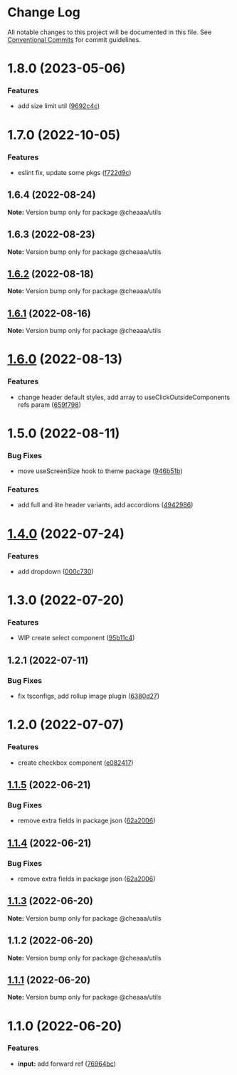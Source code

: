 # Change Log

All notable changes to this project will be documented in this file.
See [Conventional Commits](https://conventionalcommits.org) for commit guidelines.

# 1.8.0 (2023-05-06)


### Features

* add size limit util ([9692c4c](https://github.com/SergeyBondar93/liba/commit/9692c4cf6de4a8a8795c1a0df5c6642e6e180c13))





# 1.7.0 (2022-10-05)


### Features

* eslint fix, update some pkgs ([f722d9c](https://github.com/SergeyBondar93/liba/commit/f722d9c5101b678eb332da44dba85bb9a011cc11))





## 1.6.4 (2022-08-24)

**Note:** Version bump only for package @cheaaa/utils





## 1.6.3 (2022-08-23)

**Note:** Version bump only for package @cheaaa/utils





## [1.6.2](https://github.com/SergeyBondar93/liba/compare/@cheaaa/utils@1.6.1...@cheaaa/utils@1.6.2) (2022-08-18)

**Note:** Version bump only for package @cheaaa/utils





## [1.6.1](https://github.com/SergeyBondar93/liba/compare/@cheaaa/utils@1.6.0...@cheaaa/utils@1.6.1) (2022-08-16)

**Note:** Version bump only for package @cheaaa/utils





# [1.6.0](https://github.com/SergeyBondar93/liba/compare/@cheaaa/utils@1.5.0...@cheaaa/utils@1.6.0) (2022-08-13)


### Features

* change header default styles, add array to useClickOutsideComponents refs param ([659f798](https://github.com/SergeyBondar93/liba/commit/659f7981107c59b17bfda8442ce209f99099cb6d))





# 1.5.0 (2022-08-11)


### Bug Fixes

* move useScreenSize hook to theme package ([946b51b](https://github.com/SergeyBondar93/liba/commit/946b51b46197dbacbb3750906298f1c4c5911d8f))


### Features

* add full and lite header variants, add accordions ([4942986](https://github.com/SergeyBondar93/liba/commit/4942986eed2c29b58c7b9f90c7613f3d82a0ce3a))





# [1.4.0](https://github.com/SergeyBondar93/liba/compare/@cheaaa/utils@1.3.0...@cheaaa/utils@1.4.0) (2022-07-24)


### Features

* add dropdown ([000c730](https://github.com/SergeyBondar93/liba/commit/000c730742be67bb4cafd1a7e142054183fc8e7f))





# 1.3.0 (2022-07-20)


### Features

* WIP create select component ([95b11c4](https://github.com/SergeyBondar93/liba/commit/95b11c4399d0ffebf49c08a5b2877a0ddf1253ea))





## 1.2.1 (2022-07-11)


### Bug Fixes

* fix tsconfigs, add rollup image plugin ([6380d27](https://github.com/SergeyBondar93/liba/commit/6380d272ef79220e4644deeb1c1b3ac925a1658f))





# 1.2.0 (2022-07-07)


### Features

* create checkbox component ([e082417](https://github.com/SergeyBondar93/liba/commit/e082417b898a35edfb12a0a7ba58caa059c5be47))





## [1.1.5](https://github.com/SergeyBondar93/liba/compare/@cheaaa/utils@1.1.4...@cheaaa/utils@1.1.5) (2022-06-21)


### Bug Fixes

* remove extra fields in package json ([62a2006](https://github.com/SergeyBondar93/liba/commit/62a2006e8a5b0aa770dcbf9db71a5d45271788bd))





## [1.1.4](https://github.com/SergeyBondar93/liba/compare/@cheaaa/utils@1.1.3...@cheaaa/utils@1.1.4) (2022-06-21)


### Bug Fixes

* remove extra fields in package json ([62a2006](https://github.com/SergeyBondar93/liba/commit/62a2006e8a5b0aa770dcbf9db71a5d45271788bd))





## [1.1.3](https://github.com/SergeyBondar93/liba/compare/@cheaaa/utils@1.1.2...@cheaaa/utils@1.1.3) (2022-06-20)

**Note:** Version bump only for package @cheaaa/utils





## 1.1.2 (2022-06-20)

**Note:** Version bump only for package @cheaaa/utils





## [1.1.1](https://github.com/SergeyBondar93/liba/compare/@cheaaa/utils@1.1.0...@cheaaa/utils@1.1.1) (2022-06-20)

**Note:** Version bump only for package @cheaaa/utils





# 1.1.0 (2022-06-20)


### Features

* **input:** add forward ref ([76964bc](https://github.com/SergeyBondar93/liba/commit/76964bc76bf294265e093f7f5ff2161ccfc56914))
